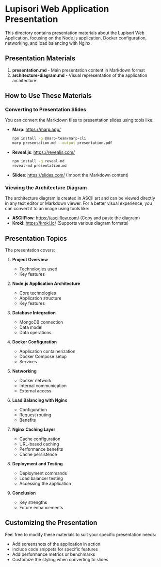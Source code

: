 # Lupisori Web Application Presentation

This directory contains presentation materials about the Lupisori Web Application, focusing on the Node.js application, Docker configuration, networking, and load balancing with Nginx.

## Presentation Materials

1. **presentation.md** - Main presentation content in Markdown format
2. **architecture-diagram.md** - Visual representation of the application architecture

## How to Use These Materials

### Converting to Presentation Slides

You can convert the Markdown files to presentation slides using tools like:

- **Marp**: https://marp.app/
  ```bash
  npm install -g @marp-team/marp-cli
  marp presentation.md --output presentation.pdf
  ```

- **Reveal.js**: https://revealjs.com/
  ```bash
  npm install -g reveal-md
  reveal-md presentation.md
  ```

- **Slides**: https://slides.com/ (Import the Markdown content)

### Viewing the Architecture Diagram

The architecture diagram is created in ASCII art and can be viewed directly in any text editor or Markdown viewer. For a better visual experience, you can convert it to an image using tools like:

- **ASCIIFlow**: https://asciiflow.com/ (Copy and paste the diagram)
- **Kroki**: https://kroki.io/ (Supports various diagram formats)

## Presentation Topics

The presentation covers:

1. **Project Overview**
   - Technologies used
   - Key features

2. **Node.js Application Architecture**
   - Core technologies
   - Application structure
   - Key features

3. **Database Integration**
   - MongoDB connection
   - Data model
   - Data operations

4. **Docker Configuration**
   - Application containerization
   - Docker Compose setup
   - Services

5. **Networking**
   - Docker network
   - Internal communication
   - External access

6. **Load Balancing with Nginx**
   - Configuration
   - Request routing
   - Benefits

7. **Nginx Caching Layer**
   - Cache configuration
   - URL-based caching
   - Performance benefits
   - Cache persistence

8. **Deployment and Testing**
   - Deployment commands
   - Load balancer testing
   - Accessing the application

9. **Conclusion**
   - Key strengths
   - Future enhancements

## Customizing the Presentation

Feel free to modify these materials to suit your specific presentation needs:

- Add screenshots of the application in action
- Include code snippets for specific features
- Add performance metrics or benchmarks
- Customize the styling when converting to slides
